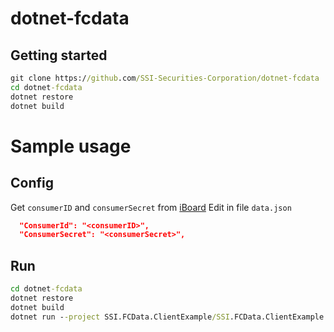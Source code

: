 # dotnet-fcdata



## Getting started
```cmd
git clone https://github.com/SSI-Securities-Corporation/dotnet-fcdata
cd dotnet-fcdata
dotnet restore
dotnet build
```
# Sample usage
## Config
Get `consumerID` and `consumerSecret` from [iBoard](https://iboard.ssi.com.vn/support/api-service/management)
Edit in file `data.json`
```json
  "ConsumerId": "<consumerID>",
  "ConsumerSecret": "<consumerSecret>",
```
## Run
```cmd
cd dotnet-fcdata
dotnet restore
dotnet build
dotnet run --project SSI.FCData.ClientExample/SSI.FCData.ClientExample.csproj
```